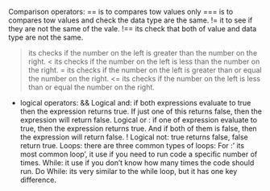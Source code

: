 Comparison operators:
== is to compares tow values only 
=== is to compares tow values and check the data type are the same.
!= it to see if they are not the same of the vale.
!== its check that both of value and data type are not the same.
>  its checks if the number on the left is greater than the number on the right.
< its checks if the number on the left is less than the number on the right.
 >= its checks if the number on the left is greater than or equal the number on the right.
<= its checks if the number on the left is less than or equal the number on the right.
* logical operators:
&& Logical and: if both expressions evaluate to true then the expression returns true. If just one of this returns false, then the expression will return false.
 Logical or : if one of expression evaluate to true, then the expression returns true. And if both of them is false, then the expression will return false.
! Logical not: true returns false, false return true.
Loops: there are three common types of loops:
For  :’ its most common loop’, it use if you need to run code a specific number of times.
While: it use if you don’t know how many times the code should run.
Do While: its very similar to the while loop, but it has one key difference.

